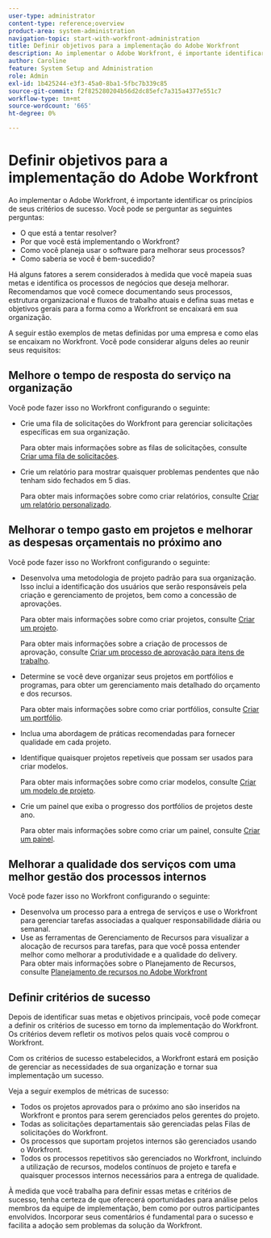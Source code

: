 ```yaml
---
user-type: administrator
content-type: reference;overview
product-area: system-administration
navigation-topic: start-with-workfront-administration
title: Definir objetivos para a implementação do Adobe Workfront
description: Ao implementar o Adobe Workfront, é importante identificar os princípios de seus critérios de sucesso. Recomendamos que você comece documentando seus processos, estrutura organizacional e fluxos de trabalho atuais e defina suas metas e objetivos gerais para a forma como a Workfront se encaixará em sua organização.
author: Caroline
feature: System Setup and Administration
role: Admin
exl-id: 1b425244-e3f3-45a0-8ba1-5fbc7b339c85
source-git-commit: f2f825280204b56d2dc85efc7a315a4377e551c7
workflow-type: tm+mt
source-wordcount: '665'
ht-degree: 0%

---
```


# Definir objetivos para a implementação do Adobe Workfront

Ao implementar o Adobe Workfront, é importante identificar os princípios de seus critérios de sucesso. Você pode se perguntar as seguintes perguntas:

* O que está a tentar resolver?
* Por que você está implementando o Workfront?
* Como você planeja usar o software para melhorar seus processos?
* Como saberia se você é bem-sucedido?

Há alguns fatores a serem considerados à medida que você mapeia suas metas e identifica os processos de negócios que deseja melhorar. Recomendamos que você comece documentando seus processos, estrutura organizacional e fluxos de trabalho atuais e defina suas metas e objetivos gerais para a forma como a Workfront se encaixará em sua organização.

A seguir estão exemplos de metas definidas por uma empresa e como elas se encaixam no Workfront. Você pode considerar alguns deles ao reunir seus requisitos:

## Melhore o tempo de resposta do serviço na organização

Você pode fazer isso no Workfront configurando o seguinte:

* Crie uma fila de solicitações do Workfront para gerenciar solicitações específicas em sua organização.

   Para obter mais informações sobre as filas de solicitações, consulte [Criar uma fila de solicitações](../../manage-work/requests/create-and-manage-request-queues/create-request-queue.md).

* Crie um relatório para mostrar quaisquer problemas pendentes que não tenham sido fechados em 5 dias.

   Para obter mais informações sobre como criar relatórios, consulte [Criar um relatório personalizado](../../reports-and-dashboards/reports/creating-and-managing-reports/create-custom-report.md).

## Melhorar o tempo gasto em projetos e melhorar as despesas orçamentais no próximo ano

Você pode fazer isso no Workfront configurando o seguinte:

* Desenvolva uma metodologia de projeto padrão para sua organização. Isso inclui a identificação dos usuários que serão responsáveis pela criação e gerenciamento de projetos, bem como a concessão de aprovações.

   Para obter mais informações sobre como criar projetos, consulte [Criar um projeto](../../manage-work/projects/create-projects/create-project.md).

   Para obter mais informações sobre a criação de processos de aprovação, consulte [Criar um processo de aprovação para itens de trabalho](../../administration-and-setup/customize-workfront/configure-approval-milestone-processes/create-approval-processes.md).

* Determine se você deve organizar seus projetos em portfólios e programas, para obter um gerenciamento mais detalhado do orçamento e dos recursos.

   Para obter mais informações sobre como criar portfólios, consulte [Criar um portfólio](../../manage-work/portfolios/create-and-manage-portfolios/create-portfolios.md).

* Inclua uma abordagem de práticas recomendadas para fornecer qualidade em cada projeto.
* Identifique quaisquer projetos repetíveis que possam ser usados para criar modelos.

   Para obter mais informações sobre como criar modelos, consulte [Criar um modelo de projeto](../../manage-work/projects/create-and-manage-templates/create-template.md).

* Crie um painel que exiba o progresso dos portfólios de projetos deste ano.

   Para obter mais informações sobre como criar um painel, consulte [Criar um painel](../../reports-and-dashboards/dashboards/creating-and-managing-dashboards/create-dashboard.md).

## Melhorar a qualidade dos serviços com uma melhor gestão dos processos internos

Você pode fazer isso no Workfront configurando o seguinte:

* Desenvolva um processo para a entrega de serviços e use o Workfront para gerenciar tarefas associadas a qualquer responsabilidade diária ou semanal.
* Use as ferramentas de Gerenciamento de Recursos para visualizar a alocação de recursos para tarefas, para que você possa entender melhor como melhorar a produtividade e a qualidade do delivery.\
   Para obter mais informações sobre o Planejamento de Recursos, consulte [Planejamento de recursos no Adobe Workfront](../../resource-mgmt/resource-planning/resource-planning-overview.md)

## Definir critérios de sucesso

Depois de identificar suas metas e objetivos principais, você pode começar a definir os critérios de sucesso em torno da implementação do Workfront. Os critérios devem refletir os motivos pelos quais você comprou o Workfront.

Com os critérios de sucesso estabelecidos, a Workfront estará em posição de gerenciar as necessidades de sua organização e tornar sua implementação um sucesso.

Veja a seguir exemplos de métricas de sucesso:

* Todos os projetos aprovados para o próximo ano são inseridos na Workfront e prontos para serem gerenciados pelos gerentes do projeto.
* Todas as solicitações departamentais são gerenciadas pelas Filas de solicitações do Workfront.
* Os processos que suportam projetos internos são gerenciados usando o Workfront.
* Todos os processos repetitivos são gerenciados no Workfront, incluindo a utilização de recursos, modelos contínuos de projeto e tarefa e quaisquer processos internos necessários para a entrega de qualidade.

À medida que você trabalha para definir essas metas e critérios de sucesso, tenha certeza de que oferecerá oportunidades para análise pelos membros da equipe de implementação, bem como por outros participantes envolvidos. Incorporar seus comentários é fundamental para o sucesso e facilita a adoção sem problemas da solução da Workfront.
